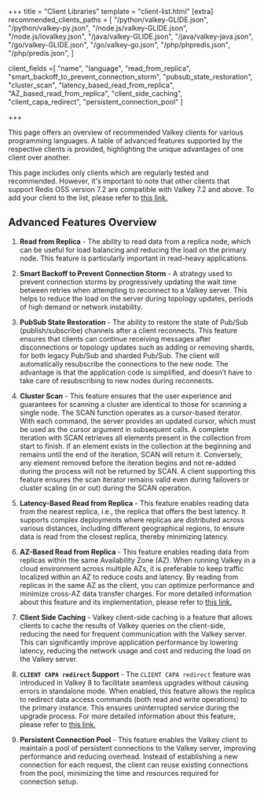 +++
title = "Client Libraries"
template = "client-list.html"
[extra]
recommended_clients_paths = [
    "/python/valkey-GLIDE.json",
    "/python/valkey-py.json",
    "/node.js/valkey-GLIDE.json",
    "/node.js/iovalkey.json",
    "/java/valkey-GLIDE.json",
    "/java/valkey-java.json",
    "/go/valkey-GLIDE.json",
    "/go/valkey-go.json",
    "/php/phpredis.json",
    "/php/predis.json",
    ] 

client_fields =[
    "name",
    "language",
    "read_from_replica",
    "smart_backoff_to_prevent_connection_storm",
    "pubsub_state_restoration",
    "cluster_scan",
    "latency_based_read_from_replica",
    "AZ_based_read_from_replica",
    "client_side_caching",
    "client_capa_redirect",
    "persistent_connection_pool"
    ]

+++

This page offers an overview of recommended Valkey clients for various programming languages. A table of advanced features supported by the respective clients is provided, highlighting the unique advantages of one client over another.

This page includes only clients which are regularly tested and recommended. However, it's important to note that other clients that support Redis OSS version 7.2 are compatible with Valkey 7.2 and above. To add your client to the list, please refer to [this link.](https://github.com/valkey-io/valkey-doc/blob/main/clients/README.md)

<!-- split -->

Advanced Features Overview
-----

1. **Read from Replica** - The ability to read data from a replica node, which can be useful for load balancing and reducing the load on the primary node. This feature is particularly important in read-heavy applications.

2. **Smart Backoff to Prevent Connection Storm** - A strategy used to prevent connection storms by progressively updating the wait time between retries when attempting to reconnect to a Valkey server. This helps to reduce the load on the server during topology updates, periods of high demand or network instability.

3. **PubSub State Restoration** - The ability to restore the state of Pub/Sub (publish/subscribe) channels after a client reconnects. This feature ensures that clients can continue receiving messages after disconnections or topology updates such as adding or removing shards, for both legacy Pub/Sub and sharded Pub/Sub. The client will automatically resubscribe the connections to the new node. The advantage is that the application code is simplified, and doesn’t have to take care of resubscribing to new nodes during reconnects.

4. **Cluster Scan** - This feature ensures that the user experience and guarantees for scanning a cluster are identical to those for scanning a single node. The SCAN function operates as a cursor-based iterator. With each command, the server provides an updated cursor, which must be used as the cursor argument in subsequent calls. A complete iteration with SCAN retrieves all elements present in the collection from start to finish. If an element exists in the collection at the beginning and remains until the end of the iteration, SCAN will return it. Conversely, any element removed before the iteration begins and not re-added during the process will not be returned by SCAN. A client supporting this feature ensures the scan iterator remains valid even during failovers or cluster scaling (in or out) during the SCAN operation. 

5. **Latency-Based Read from Replica** - This feature enables reading data from the nearest replica, i.e., the replica that offers the best latency. It supports complex deployments where replicas are distributed across various distances, including different geographical regions, to ensure data is read from the closest replica, thereby minimizing latency.

6. **AZ-Based Read from Replica** - This feature enables reading data from replicas within the same Availability Zone (AZ). When running Valkey in a cloud environment across multiple AZs, it is preferable to keep traffic localized within an AZ to reduce costs and latency. By reading from replicas in the same AZ as the client, you can optimize performance and minimize cross-AZ data transfer charges. For more detailed information about this feature and its implementation, please refer to [this link.](https://github.com/valkey-io/valkey/pull/700)

7. **Client Side Caching** - Valkey client-side caching is a feature that allows clients to cache the results of Valkey queries on the client-side, reducing the need for frequent communication with the Valkey server. This can significantly improve application performance by lowering latency, reducing the network usage and cost and reducing the load on the Valkey server. 

8. **`CLIENT CAPA redirect` Support** - The `CLIENT CAPA redirect` feature was introduced in Valkey 8 to facilitate seamless upgrades without causing errors in standalone mode. When enabled, this feature allows the replica to redirect data access commands (both read and write operations) to the primary instance. This ensures uninterrupted service during the upgrade process. For more detailed information about this feature, please refer to [this link.](https://github.com/valkey-io/valkey/pull/325)

9. **Persistent Connection Pool** - This feature enables the Valkey client to maintain a pool of persistent connections to the Valkey server, improving performance and reducing overhead. Instead of establishing a new connection for each request, the client can reuse existing connections from the pool, minimizing the time and resources required for connection setup.